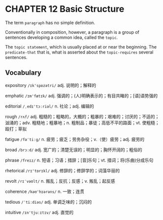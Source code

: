 # CHAPTER 12 Basic Structure



The term `paragraph` has no simple definition.

Conventionally in composition, however, a paragraph is a group of sentences developing a common idea, called the `topic`.

The `topic statement`, which is usually placed at or near the beginning. The `predicate-that` that is, what is asserted about the `topic-requires` several sentences.



## Vocabulary

expository `/ɪk'spɒzətri/` adj. 说明的；解释的

emphatic `/ɪm'fætɪk/` adj. 强调的；(人)明确表示的；有目共睹的；[语]语势强的

editorial `/ˌedɪ'tɔːriəl/` n. 社论；adj. 编辑的

rough `/rʌf/` adj. 粗糙的；粗略的，大概的；粗暴的；艰难的；讨厌的；不适的；汹涌的；adv. 粗糙地；粗暴地；n. 粗制品；暴徒；高低不平的路面；vt. 使粗糙；殴打；草拟

fatigue `/fəˈtiːɡ/` n. 疲劳；疲乏；劳务杂役；v.（使）疲劳；adj. 疲劳的

broad `/brɔːd/` adj. 宽广的；清楚无误的；明显的；胸怀开阔的；粗俗的

phrase `/freɪz/` n. 短语；习语；措辞；[音]乐句；vt. 措词；将(乐曲)分成乐句

rhetorical `/rɪ'tɒrɪkl/` adj. 修辞的；修辞学的；词藻华丽的

revolt `/rɪˈvəʊlt/` n. 叛乱；反抗；反感；v. 叛乱；起反感

coherence `/kəʊ'hɪərəns/` n. 一致；连贯

tedious `/ˈtiːdiəs/` adj. 单调乏味的；沉闷的

intuitive `/ɪn'tjuːɪtɪv/` adj. 直觉的
